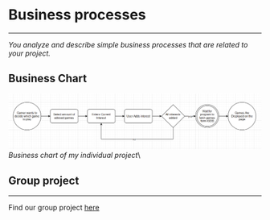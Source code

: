 # Business processes
***
*You analyze and describe simple business processes that are related to your project.*

## Business Chart

![Business chart](https://github.com/BramVerkuijlen/Portfolio-S3/blob/main/ProofLearningOutcomes/Images/Business%20chart.png)
*Business chart of my individual project*\

## Group project
***
Find our group project [here](https://github.com/Null-Not-Found/DashBuddy-Documentation/blob/main/Learning%20Outcomes/Business%20processes.md)
